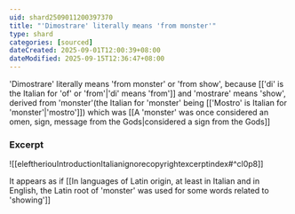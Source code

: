 ```yaml
---
uid: shard2509011200397370
title: "'Dimostrare' literally means 'from monster'"
type: shard
categories: [sourced]
dateCreated: 2025-09-01T12:00:39+08:00
dateModified: 2025-09-15T12:36:47+08:00
---
```

'Dimostrare' literally means 'from monster' or 'from show', because [['di' is the Italian for 'of' or 'from'|'di' means 'from']] and 'mostrare' means 'show', derived from 'monster'(the Italian for 'monster' being [['Mostro' is Italian for 'monster'|'mostro']]) which was [[A 'monster' was once considered an omen, sign, message from the Gods|considered a sign from the Gods]]
### Excerpt
![[eleftheriouIntroductionItalianignorecopyrightexcerptindex#^cl0p8]]

It appears as if [[In languages of Latin origin, at least in Italian and in English, the Latin root of 'monster' was used for some words related to 'showing']]